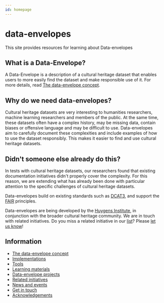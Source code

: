 ```yaml
---
id: homepage
---
```

# data-envelopes
This site provides resources for learning about Data-envelopes

## What is a Data-Envelope?
A Data-Envelope is a description of a cultural heritage dataset that enables users to more easily find the dataset and make responsible use of it. For more details, read [The data-envelope concept](concept.md).

## Why do we need data-envelopes?
Cultural heritage datasets are very interesting to humanities researchers, machine learning researchers and members of the public. At the same time, these datasets often have a complex history, may be missing data, contain biases or offensive language and may be difficult to use. Data-envelopes aim to carefully document these complexities and include examples of how to use the dataset responsibly. This makes it easier to find and use cultural heritage datasets.

## Didn't someone else already do this?
In tests with cultural heritage datasets, our researchers found that existing documentation initiatives didn't properly cover the complexity. For this reason, we are extending what has already been done with particular attention to the specific challenges of cultural heritage datasets. 

Data-envelopes build on existing standards such as [DCAT3](https://www.w3.org/TR/vocab-dcat-3/), and support the [FAIR](https://www.go-fair.org/fair-principles/) principles. 

Data-envelopes are being developed by the [Huygens Institute](https://www.huygens.knaw.nl), in conjunction with the broader cultural heritage community. We are in touch with related initiatives. Do you miss a related initiative in our [list](related_initiatives.md)? Please [let us know](contact.md)!

## Information
* [The data-envelope concept](concept.md)
* [Implementations](implementations.md)
* [Tools](tools.md)
* [Learning materials](learning_materials.md)
* [Data-envelope projects](projects.md)
* [Related initiatives](related_initiatives.md)
* [News and events](news_and_events.md)
* [Get in touch](contact.md)
* [Acknowledgements](acknowledgements.md)

